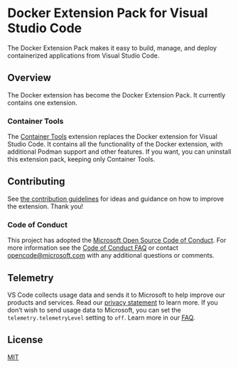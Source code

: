 # Docker Extension Pack for Visual Studio Code
The Docker Extension Pack makes it easy to build, manage, and deploy containerized applications from Visual Studio Code.

## Overview
The Docker extension has become the Docker Extension Pack. It currently contains one extension.

### Container Tools
The [Container Tools](https://marketplace.visualstudio.com/items?itemName=ms-azuretools.vscode-containers) extension replaces the Docker extension for Visual Studio Code. It contains all the functionality of the Docker extension, with additional Podman support and other features. If you want, you can uninstall this extension pack, keeping only Container Tools.

## Contributing

See [the contribution guidelines](CONTRIBUTING.md) for ideas and guidance on how to improve the extension. Thank you!

### Code of Conduct

This project has adopted the [Microsoft Open Source Code of Conduct](https://opensource.microsoft.com/codeofconduct/). For more information see the [Code of Conduct FAQ](https://opensource.microsoft.com/codeofconduct/faq/) or contact [opencode@microsoft.com](mailto:opencode@microsoft.com) with any additional questions or comments.

## Telemetry

VS Code collects usage data and sends it to Microsoft to help improve our products and services. Read our [privacy statement](https://go.microsoft.com/fwlink/?LinkID=521839) to learn more. If you don’t wish to send usage data to Microsoft, you can set the `telemetry.telemetryLevel` setting to `off`. Learn more in our [FAQ](https://code.visualstudio.com/docs/supporting/faq#_how-to-disable-telemetry-reporting).

## License

[MIT](LICENSE.md)
